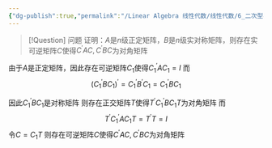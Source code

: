 ```yaml
---
{"dg-publish":true,"permalink":"/Linear Algebra 线性代数/线性代数/6_二次型与矩阵合同/例题：同时对角化/","tags":["例题","线代"]}
---
```




> [!Question] 问题
> 证明：$A$是$n$级正定矩阵，$B$是$n$级实对称矩阵，则存在实可逆矩阵$C$使得$C^{\prime}AC,C^{\prime}BC$为对角矩阵

由于$A$是正定矩阵，因此存在可逆矩阵$C_{1}$使得$C_{1}^{\prime}AC_{1} = I$
而
$$
(C_{1}^{\prime}BC_{1} )^{\prime} =  C_{1}^{\prime}B^{\prime}C_{1}
= C_{1}^{\prime}BC_{1} 
$$

因此$C_{1}^{\prime}BC_{1}$是对称矩阵
则存在正交矩阵$T$使得$T^{\prime}C_{1}^{\prime}BC_{1}T$为对角矩阵
而
$$
T^{\prime}C_{1}^{\prime}AC_{1}T = T^{\prime}T = I 
$$
令$C = C_{1}T$
则存在可逆矩阵$C$使得$C^{\prime}AC,C^{\prime}BC$为对角矩阵


